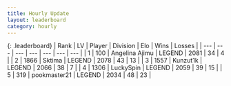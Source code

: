 ```yaml
---
title: Hourly Update
layout: leaderboard
category: hourly
---
```


{: .leaderboard}
| Rank | LV | Player | Division | Elo | Wins | Losses |
| --- | --- | --- | --- | --- | --- | --- |
| <span data-change="0">1</span> | 100 | <span title="ID: 669171">Angelina Ajimu</span> | LEGEND | <span data-change="-10">2081</span> | <span data-change="2">34</span> | <span data-change="2">4</span> |
| <span data-change="0">2</span> | 1866 | <span title="ID: 353063">Sktima</span> | LEGEND | <span data-change="0">2078</span> | <span data-change="0">43</span> | <span data-change="0">13</span> |
| <span data-change="0">3</span> | 1557 | <span title="ID: 392407">Kunzut1k</span> | LEGEND | <span data-change="-5">2066</span> | <span data-change="3">38</span> | <span data-change="2">7</span> |
| <span data-change="0">4</span> | 1306 | <span title="ID: 498412">LuckySpin</span> | LEGEND | <span data-change="0">2059</span> | <span data-change="0">39</span> | <span data-change="0">15</span> |
| <span data-change="0">5</span> | 319 | <span title="ID: 652474">pookmaster21</span> | LEGEND | <span data-change="0">2034</span> | <span data-change="0">48</span> | <span data-change="0">23</span> |
